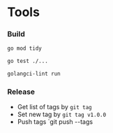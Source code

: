 # Tools

### Build

```bash
go mod tidy
```

```bash
go test ./...
```

```bash
golangci-lint run
```

### Release

* Get list of tags by `git tag`
* Set new tag by `git tag v1.0.0`
* Push tags `git push --tags